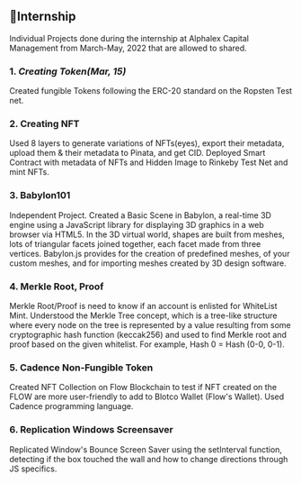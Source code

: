 ## 🔸Internship

Individual Projects done during the internship at Alphalex Capital Management from March-May, 2022 that are allowed to shared.

### 1. *Creating Token(Mar, 15)*

Created fungible Tokens following the ERC-20 standard on the Ropsten Test net.

### 2. Creating NFT 

Used 8 layers to generate variations of NFTs(eyes), export their metadata, upload them & their metadata to Pinata, and get CID. 
Deployed Smart Contract with metadata of NFTs and Hidden Image to Rinkeby Test Net and mint NFTs.

### 3. Babylon101

Independent Project. Created a Basic Scene in Babylon, a real-time 3D engine using a JavaScript library for displaying 3D graphics in a web browser via HTML5. 
In the 3D virtual world, shapes are built from meshes, lots of triangular facets joined together, each facet made from three vertices. Babylon.js provides for the creation of predefined meshes, of your custom meshes, and for importing meshes created by 3D design software. 

### 4. Merkle Root, Proof

Merkle Root/Proof is need to know if an account is enlisted for WhiteList Mint. Understood the Merkle Tree concept, which is a tree-like structure where every node on the tree is represented by 
a value resulting from some cryptographic hash function (keccak256) and used to find Merkle root and proof based on the given whitelist. For example, Hash 0 = Hash (0-0, 0-1).

### 5. Cadence Non-Fungible Token

Created NFT Collection on Flow Blockchain to test if NFT created on the FLOW are more user-friendly to add to Blotco Wallet (Flow's Wallet).
Used Cadence programming language.

### 6. Replication Windows Screensaver

Replicated Window's Bounce Screen Saver using the setInterval function, detecting if the box touched the wall and how to change directions through JS specifics.
